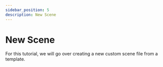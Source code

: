 ```yaml
---
sidebar_position: 5
description: New Scene
---
```


# New Scene

For this tutorial, we will go over creating a new custom scene file from a template.